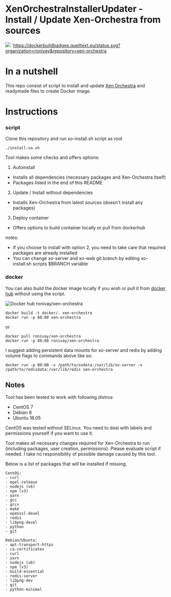 
# XenOrchestraInstallerUpdater - Install / Update Xen-Orchestra from sources

![](https://dockerbuildbadges.quelltext.eu/status.svg?organization=ronivay=xen-orchestra)
  `https://dockerbuildbadges.quelltext.eu/status.svg?organization=ronivay&repository=xen-orchestra

# In a nutshell

This repo consist of script to install and update [Xen Orchestra](https://xen-orchestra.com/#!/) and readymade files to create Docker image.

# Instructions

### script
Clone this repository and run xo-install.sh script as root

```
./install-xo.sh
```

Tool makes some checks and offers options:

1. Autoinstall
 - Installs all dependencies (necessary packages and Xen-Orchestra itself)
 - Packages listed in the end of this README

2. Update / Install without dependencies
 - Installs Xen-Orchestra from latest sources (doesn't install any packages)

3. Deploy container
 - Offers options to build container locally or pull from dockerhub

notes:

 - If you choose to install with option 2, you need to take care that required packages are already installed
 - You can change xo-server and xo-web git branch by editing xo-install.sh scripts $BRANCH variable

### docker
You can also build the docker image locally if you wish or pull it from [docker hub](https://hub.docker.com/r/ronivay/xen-orchestra/) without using the script.

![Docker hub ronivay/xen-orchestra](http://dockeri.co/image/ronivay/xen-orchestra)

```
docker build -t docker/. xen-orchestra
docker run -p 80:80 xen-orchestra
```
or
```
docker pull ronivay/xen-orchestra
docker run -p 80:80 ronivay/xen-orchestra
```

I suggest adding persistent data mounts for xo-server and redis by adding volume flags to commands above like so:

```
docker run -p 80:80 -v /path/to/xodata:/var/lib/xo-server -v /path/to/redisdata:/var/lib/redis xen-orchestra
```

## Notes

Tool has been tested to work with following distros:

- CentOS 7
- Debian 8
- Ubuntu 16.05

CentOS was tested without SELinux. You need to deal with labels and permissions yourself if you want to use it.

Tool makes all necessary changes required for Xen-Orchestra to run (including packages, user creation, permissions). Please evaluate script if needed.
I take no responsibility of possible damage caused by this tool.

Below is a list of packages that will be installed if missing.

```
CentOS:
- curl
- epel-release
- nodejs (v6)
- npm (v3)
- yarn
- gcc
- gcc+
- make
- openssl-devel
- redis
- libpng-devel
- python
- git

Debian/Ubuntu:
- apt-transport-https
- ca-certificates
- curl
- yarn
- nodejs (v6)
- npm (v3)
- build-essential
- redis-server
- libpng-dev
- git
- python-minimal
```
